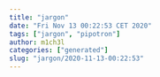 ```yaml
---
title: "jargon"
date: "Fri Nov 13 00:22:53 CET 2020"
tags: ["jargon", "pipotron"]
author: m1ch3l
categories: ["generated"]
slug: "jargon/2020-11-13-00:22:53"
---
```



